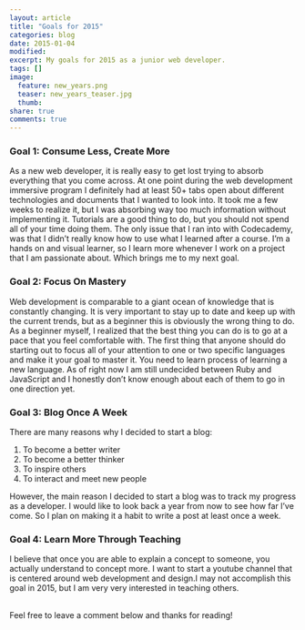 ```yaml
---
layout: article
title: "Goals for 2015"
categories: blog
date: 2015-01-04
modified:
excerpt: My goals for 2015 as a junior web developer.
tags: []
image:
  feature: new_years.png
  teaser: new_years_teaser.jpg
  thumb:
share: true
comments: true
---
```


### Goal 1: Consume Less, Create More

As a new web developer, it is really easy to get lost trying to absorb everything that you come across. At one point during the web development immersive program I definitely  had at least 50+ tabs open about different technologies and documents that I wanted to look into. It took me a few weeks to realize it, but I was absorbing way too much information without implementing it. Tutorials are a good thing to do, but you should not spend all of your time doing them. The only issue that I ran into with Codecademy, was that I didn’t really know how to use what I learned after a course. I’m a hands on and visual learner, so I learn more whenever I work on a project that I am passionate about. Which brings me to my next goal.

### Goal 2: Focus On Mastery

Web development is comparable to a giant ocean of knowledge that is constantly changing. It is very important to stay up to date and keep up with the current trends, but as a beginner this is obviously the wrong thing to do. As a beginner myself, I realized that the best thing you can do is to go at a pace that you feel comfortable with. The first thing that anyone should do starting out to focus all of your attention to one or two specific languages and make it your goal to master it. You need to learn process of learning a new language. As of right now I am still undecided between Ruby and JavaScript and I honestly don’t know enough about each of them to go in one direction yet. 


### Goal 3: Blog Once A Week

There are many reasons why I decided to start a blog:

1. To become a better writer
2. To become a better thinker
3. To inspire others
4. To interact and meet new people

However, the main reason I decided to start a blog was to track my progress as a developer. I would like to look back a year from now to see how far I’ve come. So I plan on making it a habit to write a post at least once a week.

### Goal 4: Learn More Through Teaching

I believe that once you are able to explain a concept to someone, you actually understand to concept more. I want to start a youtube channel that is centered around web development and design.I may not accomplish this goal in 2015, but I am very very interested in teaching others. 

<br>
Feel free to leave a comment below and thanks for reading!
